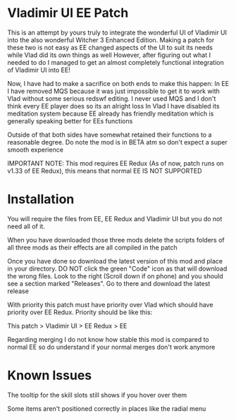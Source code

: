 # Vladimir UI EE Patch

This is an attempt by yours truly to integrate the wonderful UI of Vladimir UI into the also wonderful Witcher 3 Enhanced Edition.
Making a patch for these two is not easy as EE changed aspects of the UI to suit its needs while Vlad did its own things as well
However, after figuring out what I needed to do I managed to get an almost completely functional integration of Vladimir UI into EE!

Now, I have had to make a sacrifice on both ends to make this happen:
In EE I have removed MQS because it was just impossible to get it to work with Vlad without some serious redswf editing. I never used MQS and I don't think every EE player does so its an alright loss
In Vlad I have disabled its meditation system because EE already has friendly meditation which is generally speaking better for EEs functions

Outside of that both sides have somewhat retained their functions to a reasonable degree. Do note the mod is in BETA atm so don't expect a super smooth experience

IMPORTANT NOTE: This mod requires EE Redux (As of now, patch runs on v1.33 of EE Redux), this means that normal EE IS NOT SUPPORTED

# Installation
You will require the files from EE, EE Redux and Vladimir UI but you do not need all of it. 

When you have downloaded those three mods delete the scripts folders of all three mods as their effects are all compiled in the patch

Once you have done so download the latest version of this mod and place in your directory. DO NOT click the green "Code" icon as that will download the wrong files. Look to the right (Scroll down if on phone) and you should see a section marked "Releases". Go to there and download the latest release

With priority this patch must have priority over Vlad which should have priority over EE Redux. Priority should be like this:

This patch > Vladimir UI > EE Redux > EE

Regarding merging I do not know how stable this mod is compared to normal EE so do understand if your normal merges don't work anymore

# Known Issues

The tooltip for the skill slots still shows if you hover over them

Some items aren't positioned correctly in places like the radial menu
